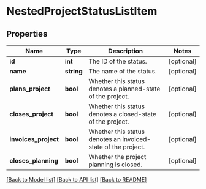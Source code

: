 # NestedProjectStatusListItem

## Properties
Name | Type | Description | Notes
------------ | ------------- | ------------- | -------------
**id** | **int** | The ID of the status. | [optional] 
**name** | **string** | The name of the status. | [optional] 
**plans_project** | **bool** | Whether this status denotes a planned-state of the project. | [optional] 
**closes_project** | **bool** | Whether this status denotes a closed-state of the project. | [optional] 
**invoices_project** | **bool** | Whether this status denotes an invoiced-state of the project. | [optional] 
**closes_planning** | **bool** | Whether the project planning is closed. | [optional] 

[[Back to Model list]](../README.md#documentation-for-models) [[Back to API list]](../README.md#documentation-for-api-endpoints) [[Back to README]](../README.md)


